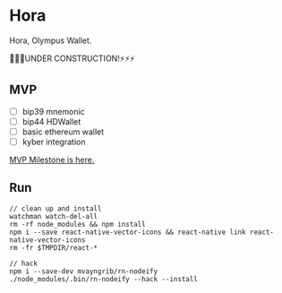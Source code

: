 # Hora
Hora, Olympus Wallet.

🔨🔨🔨UNDER CONSTRUCTION!⚡️⚡️⚡️

## MVP

- [ ] bip39 mnemonic
- [ ] bip44 HDWallet
- [ ] basic ethereum wallet
- [ ] kyber integration

[MVP Milestone is here.](https://github.com/Olympus-Labs/Hora/milestone/1)

## Run

```shell
// clean up and install
watchman watch-del-all
rm -rf node_modules && npm install
npm i --save react-native-vector-icons && react-native link react-native-vector-icons
rm -fr $TMPDIR/react-*

// hack
npm i --save-dev mvayngrib/rn-nodeify
./node_modules/.bin/rn-nodeify --hack --install
```
